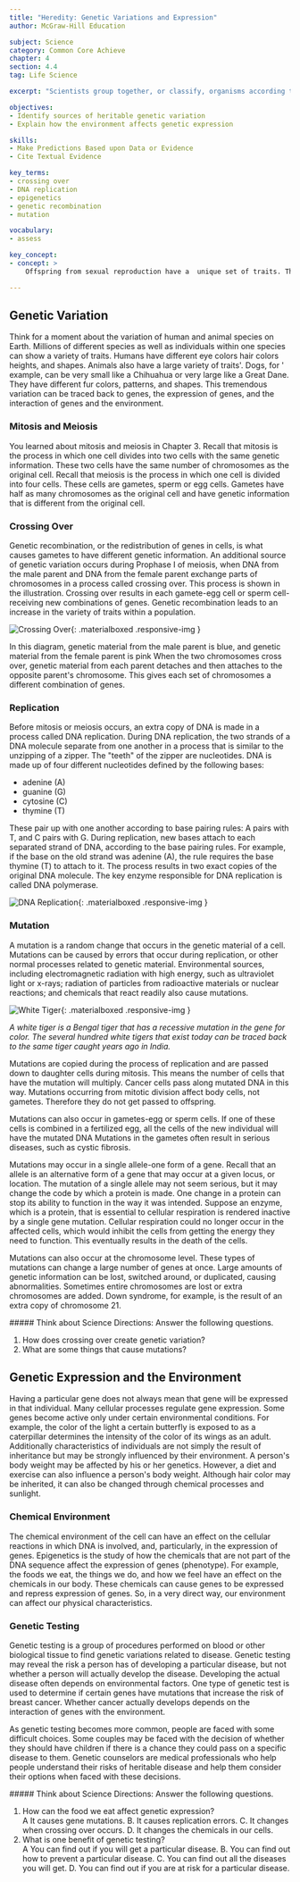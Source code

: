 ```yaml
---
title: "Heredity: Genetic Variations and Expression"
author: McGraw-Hill Education

subject: Science
category: Common Core Achieve
chapter: 4
section: 4.4
tag: Life Science

excerpt: "Scientists group together, or classify, organisms according to how many traits they have in common. Learn how scientists have traced the evolution of species to see where they branched apart and developed unique traits."

objectives:
- Identify sources of heritable genetic variation
- Explain how the environment affects genetic expression

skills:
- Make Predictions Based upon Data or Evidence
- Cite Textual Evidence

key_terms:
- crossing over
- DNA replication
- epigenetics
- genetic recombination
- mutation

vocabulary:
- assess

key_concept:
- concept: >
    Offspring from sexual reproduction have a  unique set of traits. There are various causes of changes in traits from one generation to the next.

---
```


## Genetic Variation

Think for a moment about the variation of human and animal species on Earth. Millions of different species as well as individuals within one species can show a variety of traits. Humans have different eye colors hair colors heights, and shapes. Animals also have a large variety of traits'. Dogs, for ' example, can be very small like a Chihuahua or very large like a Great Dane. They have different fur colors, patterns, and shapes. This tremendous variation can be traced back to genes, the expression of genes, and the interaction of genes and the environment.

### Mitosis and Meiosis

You learned about mitosis and meiosis in Chapter 3. Recall that mitosis is the process in which one cell divides into two cells with the same genetic information. These two cells have the same number of chromosomes as the original cell. Recall that meiosis is the process in which one cell is divided into four cells. These cells are gametes, sperm or egg cells. Gametes have half as many chromosomes as the original cell and have genetic information that is different from the original cell.

### Crossing Over

Genetic recombination, or the redistribution of genes in cells, is what causes gametes to have different genetic information. An additional source of genetic variation occurs during Prophase I of meiosis, when DNA from the male parent and DNA from the female parent exchange parts of chromosomes in a process called crossing over. This process is shown in the illustration. Crossing over results in each gamete-egg cell or sperm cell-receiving new combinations of genes. Genetic recombination leads to an increase in the variety of traits within a population.

![Crossing Over](){: .materialboxed .responsive-img }

In this diagram, genetic material from the male parent is blue, and genetic material from the female parent is pink When the two chromosomes cross over, genetic material from each parent detaches and then attaches to the opposite parent's chromosome. This gives each set of chromosomes a different combination of genes.

### Replication

Before mitosis or meiosis occurs, an extra copy of DNA is made in a process called DNA replication. During DNA replication, the two strands of a DNA molecule separate from one another in a process that is similar to the unzipping of a zipper. The "teeth" of the zipper are nucleotides. DNA is made up of four different nucleotides defined by the following bases:

  * adenine (A)
  * guanine (G)
  * cytosine (C)
  * thymine (T)

These pair up with one another according to base pairing rules: A pairs with T, and C pairs with G. During replication, new bases attach to each separated strand of DNA, according to the base pairing rules. For example, if the base on the old strand was adenine (A), the rule requires the base thymine (T) to attach to it. The process results in two exact copies of the original DNA molecule. The key enzyme responsible for DNA replication is called DNA polymerase.

![DNA Replication](){: .materialboxed .responsive-img }

### Mutation

A mutation is a random change that occurs in the genetic material of a cell. Mutations can be caused by errors that occur during replication, or other normal processes related to genetic material. Environmental sources, including electromagnetic radiation with high energy, such as ultraviolet light or x-rays; radiation of particles from radioactive materials or nuclear reactions; and chemicals that react readily also cause mutations.

![White Tiger](){: .materialboxed .responsive-img }

*A white tiger is a Bengal tiger that has a recessive mutation in the gene for color. The several hundred white tigers that exist today can be traced back to the same tiger caught years ago in India.*

Mutations are copied during the process of replication and are passed down to daughter cells during mitosis. This means the number of cells that have the mutation will multiply. Cancer cells pass along mutated DNA in this way. Mutations occurring from mitotic division affect body cells, not gametes. Therefore they do not get passed to offspring.

Mutations can also occur in gametes-egg or sperm cells. If one of these cells is combined in a fertilized egg, all the cells of the new individual will have the mutated DNA Mutations in the gametes often result in serious diseases, such as cystic fibrosis.

Mutations may occur in a single allele-one form of a gene. Recall that an allele is an alternative form of a gene that may occur at a given locus, or location. The mutation of a single allele may not seem serious, but it may change the code by which a protein is made. One change in a protein can stop its ability to function in the way it was intended. Suppose an enzyme, which is a protein, that is essential to cellular respiration is rendered inactive by a single gene mutation. Cellular respiration could no longer occur in the affected cells, which would inhibit the cells from getting the energy they need to function. This eventually results in the death of the cells.

Mutations can also occur at the chromosome level. These types of mutations can change a large number of genes at once. Large amounts of genetic information can be lost, switched around, or duplicated, causing abnormalities. Sometimes entire chromosomes are lost or extra chromosomes are added. Down syndrome, for example, is the result of an extra copy of chromosome 21.

<div class="card-panel" markdown="1">
##### Think about Science
Directions: Answer the following questions.

  1. How does crossing over create genetic variation?
  2. What are some things that cause mutations?
</div>

## Genetic Expression and the Environment

Having a particular gene does not always mean that gene will be expressed in that individual. Many cellular processes regulate gene expression. Some genes become active only under certain environmental conditions. For example, the color of the light a certain butterfly is exposed to as a caterpillar determines the intensity of the color of its wings as an adult. Additionally characteristics of individuals are not simply the result of inheritance but may be strongly influenced by their environment. A person's body weight may be affected by his or her genetics. However, a diet and exercise can also influence a person's body weight. Although hair color may be inherited, it can also be changed through chemical processes and sunlight.

### Chemical Environment

The chemical environment of the cell can have an effect on the cellular reactions in which DNA is involved, and, particularly, in the expression of genes. Epigenetics is the study of how the chemicals that are not part of the DNA sequence affect the expression of genes (phenotype). For example, the foods we eat, the things we do, and how we feel have an effect on the chemicals in our body. These chemicals can cause genes to be expressed and repress expression of genes. So, in a very direct way, our environment can affect our physical characteristics.

### Genetic Testing

Genetic testing is a group of procedures performed on blood or other biological tissue to find genetic variations related to disease. Genetic testing may reveal the risk a person has of developing a particular disease, but not whether a person will actually develop the disease. Developing the actual disease often depends on environmental factors. One type of genetic test is used to determine if certain genes have mutations that increase the risk of breast cancer. Whether cancer actually develops depends on the interaction of genes with the environment.

As genetic testing becomes more common, people are faced with some difficult choices. Some couples may be faced with the decision of whether they should have children if there is a chance they could pass on a specific disease to them. Genetic counselors are medical professionals who help people understand their risks of heritable disease and help them consider their options when faced with these decisions.

<div class="card-panel" markdown="1">
##### Think about Science
Directions: Answer the following questions.

  1. How can the food we eat affect genetic expression?  
    A It causes gene mutations.
    B. It causes replication errors.
    C. It changes when crossing over occurs.
    D. It changes the chemicals in our cells.    
  2.  What is one benefit of genetic testing?  
    A You can find out if you will get a particular disease.
    B. You can find out how to prevent a particular disease.
    C. You can find out all the diseases you will get.
    D. You can find out if you are at risk for a particular disease.
</div>